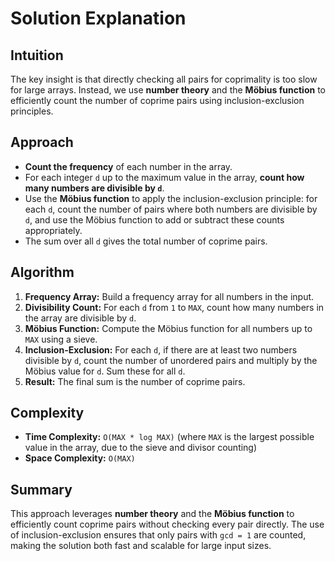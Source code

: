 
# Solution Explanation

## Intuition
The key insight is that directly checking all pairs for coprimality is too slow for large arrays. Instead, we use **number theory** and the **Möbius function** to efficiently count the number of coprime pairs using inclusion-exclusion principles.

## Approach
- **Count the frequency** of each number in the array.
- For each integer `d` up to the maximum value in the array, **count how many numbers are divisible by `d`**.
- Use the **Möbius function** to apply the inclusion-exclusion principle: for each `d`, count the number of pairs where both numbers are divisible by `d`, and use the Möbius function to add or subtract these counts appropriately.
- The sum over all `d` gives the total number of coprime pairs.

## Algorithm
1. **Frequency Array:** Build a frequency array for all numbers in the input.
2. **Divisibility Count:** For each `d` from `1` to `MAX`, count how many numbers in the array are divisible by `d`.
3. **Möbius Function:** Compute the Möbius function for all numbers up to `MAX` using a sieve.
4. **Inclusion-Exclusion:** For each `d`, if there are at least two numbers divisible by `d`, count the number of unordered pairs and multiply by the Möbius value for `d`. Sum these for all `d`.
5. **Result:** The final sum is the number of coprime pairs.

## Complexity
- **Time Complexity:** `O(MAX * log MAX)` (where `MAX` is the largest possible value in the array, due to the sieve and divisor counting)
- **Space Complexity:** `O(MAX)`

## Summary
This approach leverages **number theory** and the **Möbius function** to efficiently count coprime pairs without checking every pair directly. The use of inclusion-exclusion ensures that only pairs with `gcd = 1` are counted, making the solution both fast and scalable for large input sizes.

